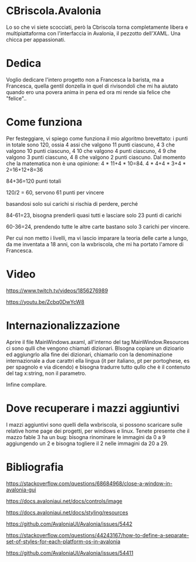 # CBriscola.Avalonia
Lo so che vi siete scocciati, però la Cbriscola torna completamente libera e multipiattaforma con l'interfaccia in Avalonia, il pezzotto dell'XAML. Una chicca per appassionati.

# Dedica
Voglio dedicare l'intero progetto non a Francesca la barista, ma a Francesca, quella gentil donzella in quel di rivisondoli che mi ha aiutato quando ero una povera anima in pena ed ora mi rende sia felice che "felice"..


# Come funziona
Per festeggiare, vi spiego come funziona il mio algoritmo brevettato:
i punti in totale sono 120, ossia 4 assi che valgono 11 punti ciascuno, 4 3 che valgono 10 punti ciascuno, 4 10 che valgono 4 punti ciascuno, 4 9 che valgono 3 punti ciascuno, 4 8 che valgono 2 punti ciascuno.
Dal momento che la matematica non è una opinione:
4 * 11+4 * 10=84.
4 * 4+4 * 3+4 * 2=16+12+8=36

84+36=120 punti totali

120/2 = 60, servono 61 punti per vincere

basandosi solo sui carichi si rischia di perdere, perché

84-61=23, bisogna prenderli quasi tutti e lasciare solo 23 punti di carichi

60-36=24, prendendo tutte le altre carte bastano solo 3 carichi per vincere.

Per cui non metto i livelli, ma vi lascio imparare la teoria delle carte a lungo, da me inventata a 18 anni, con la wxbriscola, che mi ha portato l'amore di Francesca.

# Video
https://www.twitch.tv/videos/1856276989

[https://youtu.be/Zcbq0DwYcW8
](https://www.youtube.com/watch?v=nUHb5jiKbxk)                                                                                                                                                  
# Internazionalizzazione
Aprire il file MainWindows.axaml, all'interno del tag MainWindow.Resources ci sono qulli che vengono chiamati dizionari.
BIsogna copiare un dizioario ed aggiungrlo alla fine dei dizionari, chiamarlo con la denominazione internazionale a due carattri ella lingua (it per italiano, pt per portoghese, es per spagnolo e via dicendo) e bisogna tradurre tutto qullo che è il contenuto del tag x:string, non il parametro.

Infine compilare.

# Dove recuperare i mazzi aggiuntivi

I mazzi aggiuntivi sono quelli della wxbriscola, si possono scaricare sulle relative home page dei progetti, per windows e linux.
Tenete presente che il mazzo fable 3 ha un bug: bisogna rinominare le immagini da 0 a 9 aggiungendo un 2 e bisogna togliere il 2 nelle immagini da 20 a 29.


# Bibliografia
https://stackoverflow.com/questions/68684968/close-a-window-in-avalonia-gui

https://docs.avaloniaui.net/docs/controls/image

https://docs.avaloniaui.net/docs/styling/resources

https://github.com/AvaloniaUI/Avalonia/issues/5442

https://stackoverflow.com/questions/44243167/how-to-define-a-separate-set-of-styles-for-each-platform-os-in-avalonia

https://github.com/AvaloniaUI/Avalonia/issues/54411
